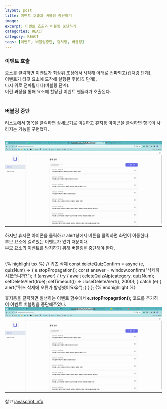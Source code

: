 ```yaml
---
layout: post
title: 이벤트 호출과 버블링 중단하기
image:
excerpt: 이벤트 호출과 버블링 중단하기
categories: REACT
category: REACT
tags: [이벤트, 버블링중단, 캡처링, 버블링]
---
```


### 이벤트 호출

요소를 클릭하면 이벤트가 최상위 조상에서 시작해 아래로 전파되고(캡처링 단계),  
이벤트가 타깃 요소에 도착해 실행된 후(타깃 단계),  
다시 위로 전파됩니다(버블링 단계).  
이런 과정을 통해 요소에 할당된 이벤트 핸들러가 호출된다.  
<br/>

### 버블링 중단

리스트에서 항목을 클릭하면 상세보기로 이동하고 휴지통 아이콘을 클릭하면 항목이 사라지는 기능을 구현했다.  
<br/>

![event_duplicate](/images/event_duplicate.gif)
<br/>

하지만 휴지콘 아이콘을 클릭하고 alert창에서 버튼을 클릭하면 화면이 이동한다.  
부모 요소에 걸려있는 이벤트가 있기 때문이다.  
부모 요소의 이벤트를 방지하기 위해 버블링을 중단해야 한다.  
<br/>

{% highlight tsx %}
// 퀴즈 삭제
const deleteQuizConfirm = async (e, quizNum) => {
e.stopPropagation();
const answer = window.confirm("삭제하시겠습니까?");
if (answer) {
try {
await deleteQuizAip(category, quizNum);
setDeleteAlert(true);
setTimeout(() => closeDeleteAlert(), 2000);
} catch (e) {
alert("퀴즈 삭제에 오류가 발생했어요😭");
}
}
};
{% endhighlight %}
<br/>

휴지통을 클릭하면 발생하는 이벤트 함수에서 **e.stopPropagation();** 코드를 추가하여 이벤트 버블링을 중단해주었다.  
![event_duplicate_prevention](/images/event_duplicate_prevention.gif)
<br/>

참고 [javascript.info](https://ko.javascript.info/bubbling-and-capturing)
